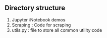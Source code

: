 
## Directory structure

1. Jupyter :Notebook demos
2. Scraping : Code for scraping
3. utils.py : file to store all common utility code

